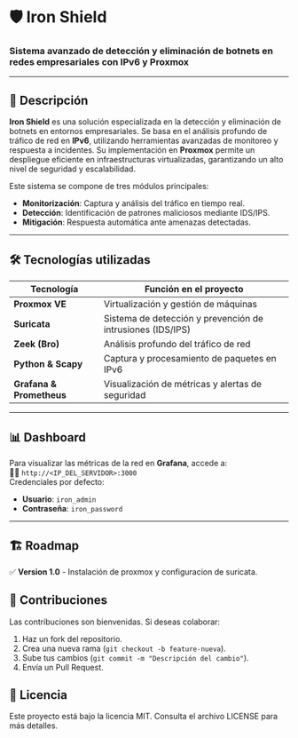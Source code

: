 # 🛡️ Iron Shield

### Sistema avanzado de detección y eliminación de botnets en redes empresariales con **IPv6** y **Proxmox**  

---
## 📖 Descripción

**Iron Shield** es una solución especializada en la detección y eliminación de botnets en entornos empresariales. Se basa en el análisis profundo de tráfico de red en **IPv6**, utilizando herramientas avanzadas de monitoreo y respuesta a incidentes. Su implementación en **Proxmox** permite un despliegue eficiente en infraestructuras virtualizadas, garantizando un alto nivel de seguridad y escalabilidad.  

Este sistema se compone de tres módulos principales:
- **Monitorización**: Captura y análisis del tráfico en tiempo real.
- **Detección**: Identificación de patrones maliciosos mediante IDS/IPS.
- **Mitigación**: Respuesta automática ante amenazas detectadas.

---
## 🛠️ Tecnologías utilizadas

| Tecnología | Función en el proyecto |
| -----------| ---------------------- |
| **Proxmox VE** | Virtualización y gestión de máquinas |
| **Suricata**  | Sistema de detección y prevención de intrusiones (IDS/IPS) |
| **Zeek (Bro)** | Análisis profundo del tráfico de red |
| **Python & Scapy** | Captura y procesamiento de paquetes en IPv6 |
| **Grafana & Prometheus** | Visualización de métricas y alertas de seguridad |

---
## 📊 Dashboard
Para visualizar las métricas de la red en **Grafana**, accede a: <br>
⛓️‍💥 `http://<IP_DEL_SERVIDOR>:3000` <br>
Credenciales por defecto:
- **Usuario**: `iron_admin`
- **Contraseña**: `iron_password`

---

## 🏗️ Roadmap
✅ **Version 1.0** - Instalación de proxmox y configuracion de suricata.

## 🤝 Contribuciones
Las contribuciones son bienvenidas. Si deseas colaborar:
1. Haz un fork del repositorio.
2. Crea una nueva rama (`git checkout -b feature-nueva`).
3. Sube tus cambios (`git commit -m "Descripción del cambio"`).
4. Envía un Pull Request.

## 📜 Licencia
Este proyecto está bajo la licencia MIT. Consulta el archivo LICENSE para más detalles.
